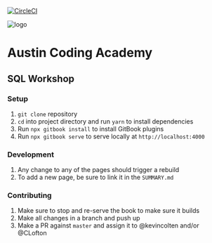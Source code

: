 [![CircleCI](https://circleci.com/gh/AustinCodingAcademy/gitbook-boilerplate.svg?style=svg&circle-token=59fcb96d7537ef4e4dbb398806c7def94c482b5e)](https://circleci.com/gh/AustinCodingAcademy/gitbook-boilerplate)

![logo](http://en.gravatar.com/userimage/107370100/a08594145564536138dfaaf072c7b241.png)
# Austin Coding Academy

## SQL Workshop

### Setup
1. `git clone` repository
1. `cd` into project directory and run `yarn` to install dependencies
1. Run `npx gitbook install` to install GitBook plugins
1. Run `npx gitbook serve` to serve locally at `http://localhost:4000`

### Development
1. Any change to any of the pages should trigger a rebuild
1. To add a new page, be sure to link it in the `SUMMARY.md`

### Contributing
1. Make sure to stop and re-serve the book to make sure it builds
1. Make all changes in a branch and push up
1. Make a PR against `master` and assign it to @kevincolten and/or @CLofton
